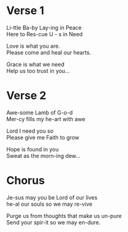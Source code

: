 # Verse 1
Li-ttle Ba-by Lay-ing in Peace  
Here to Res-cue U  - s in Need   

Love is what you are.  
Please come and heal our  hearts. 

Grace is what we need  
Help us too trust in you... 

# Verse 2
Awe-some Lamb of G-o-d  
Mer-cy fills my he-art with awe

Lord I need you so  
Please give me Faith to grow  

Hope is found in you  
Sweat as the morn-ing dew...

# Chorus
Je-sus may you be Lord of our lives  
he-al our souls so we may re-vive

Purge us from thoughts that make us un-pure  
Send your spir-it so we may en-dure.        



